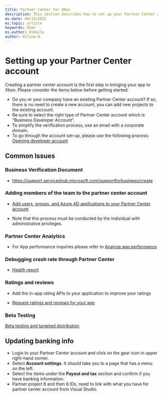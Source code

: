 ```yaml
---
title: Partner Center for Xbox
description: This section describes how to set up your Partner Center account for app development on Xbox
ms.date: 04/13/2022
ms.topic: article
keywords: Xbox
ms.author: HiHaile
author: Hilina-H
---
```


# Setting up your Partner Center account 

Creating a partner center account is the first step in bringing your app to Xbox. Please consider the items below before getting started:

- Do you or your company have an existing Partner Center account? If so, there is no need to create a new account; you can add new projects to the existing account.
- Be sure to select the right type of Partner Center account which is “Business Developer Account”.
- To simplify the verification process, use an email with a corporate domain.
- To go through the account set-up, please use the following process: [Opening developer account](/windows/uwp/publish/opening-a-developer-account)

## Common Issues

### Business Verification Document  

- [https://support.serviceshub.microsoft.com/supportforbusiness/create  ](https://support.serviceshub.microsoft.com/supportforbusiness/create  )

### Adding members of the team to the partner center account 

- [Add users, groups, and Azure AD applications to your Partner Center account](/windows/uwp/publish/add-users-groups-and-azure-ad-applications)

- Note that this process must be conducted by the individual with administrative privileges. 

### Partner Center Analytics  

- For App performance inquiries please refer to [Analyze app performance](/windows/uwp/publish/analytics)

### Debugging crash rate through Partner Center

- [Health report](/windows/uwp/publish/health-report)

### Ratings and reviews  

- Add the in-app rating APIs to your application to improve your ratings  

- [Request ratings and reviews for your app](/windows/uwp/monetize/request-ratings-and-reviews)

### Beta Testing  

[Beta testing and targeted distribution](/windows/uwp/publish/beta-testing-and-targeted-distribution)

## Updating banking info  

- Login to your Partner Center account and click on the gear icon in upper right-hand corner.
- Select **Account settings**. It should take you to a page that has a menu on the left.
- Select the items under the **Payout and tax** section and confirm if you have banking information.
- Partner project 6 and then 6 IDs, need to link with what you have for partner center account from Visual Studio.
